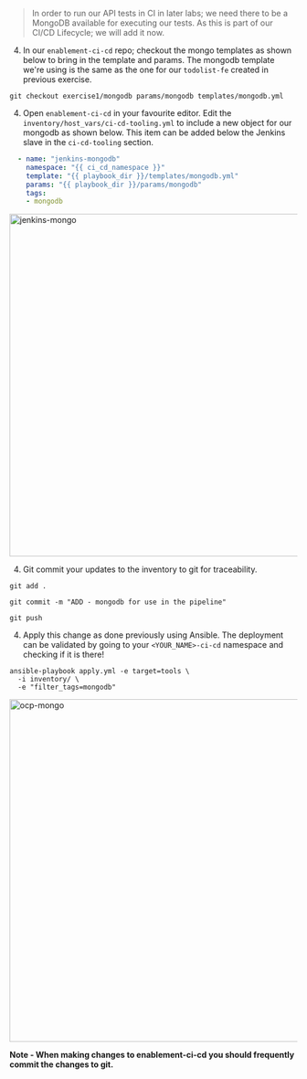 > In order to run our API tests in CI in later labs; we need there to be a MongoDB available for executing our tests. As this is part of our CI/CD Lifecycle; we will add it now.

4. In our `enablement-ci-cd` repo; checkout the mongo templates as shown below to bring in the template and params. The mongodb template we're using is the same as the one for our `todolist-fe` created in previous exercise.
```
git checkout exercise1/mongodb params/mongodb templates/mongodb.yml
```

4. Open `enablement-ci-cd` in your favourite editor. Edit the `inventory/host_vars/ci-cd-tooling.yml` to include a new object for our mongodb as shown below. This item can be added below the Jenkins slave in the `ci-cd-tooling` section.
```yaml
  - name: "jenkins-mongodb"
    namespace: "{{ ci_cd_namespace }}"
    template: "{{ playbook_dir }}/templates/mongodb.yml"
    params: "{{ playbook_dir }}/params/mongodb"
    tags:
    - mongodb
```
<img src="https://raw.githubusercontent.com/rht-labs/enablement-docs/master/exercises/images/exercise1/jenkins-mongo.png" alt="jenkins-mongo" width="600px"/>


4. Git commit your updates to the inventory to git for traceability.
```
git add .
```
```
git commit -m "ADD - mongodb for use in the pipeline"
```
```
git push
```

4. Apply this change as done previously using Ansible. The deployment can be validated by going to your `<YOUR_NAME>-ci-cd` namespace and checking if it is there!
```
ansible-playbook apply.yml -e target=tools \
  -i inventory/ \
  -e "filter_tags=mongodb"
```
<img src="https://raw.githubusercontent.com/rht-labs/enablement-docs/master/exercises/images/exercise3/ocp-mongo.png" alt="ocp-mongo" width="600px"/>


**Note - When making changes to enablement-ci-cd you should frequently commit the changes to git.**
